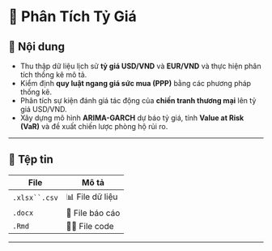 # 💱 Phân Tích Tỷ Giá

## 📌 Nội dung
- Thu thập dữ liệu lịch sử **tỷ giá USD/VND** và **EUR/VND** và thực hiện phân tích thống kê mô tả.
- Kiểm định **quy luật ngang giá sức mua (PPP)** bằng các phương pháp thống kê.
- Phân tích sự kiện đánh giá tác động của **chiến tranh thương mại** lên tỷ giá USD/VND.
- Xây dựng mô hình **ARIMA-GARCH** dự báo tỷ giá, tính **Value at Risk (VaR)** và đề xuất chiến lược phòng hộ rủi ro.

---

## 📂 Tệp tin
| File            | Mô tả |
|-----------------|-------|
| `.xlsx``.csv`      | 📊 File dữ liệu |
| `.docx`    | 📄 File báo cáo |
| `.Rmd`        | 🧑‍💻 File code |

---
